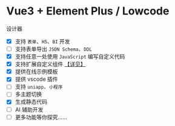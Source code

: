 # Vue3 + Element Plus / Lowcode

<!-- ## [Docs](http://httpsgiteecomepalserver.gitee.io/el-lowcode)

- [x] 表单引擎
- [x] crud引擎 -->

设计器

- [x] 支持 `表单`、`H5`、`BI` 开发
- [ ] 支持表单导出 `JSON Schema`、`DDL`
- [x] 支持任意一处使用 `JavaScript` 编写自定义代码
- [x] 支持扩展自定义组件 [【详见】](http://httpsgiteecomepalserver.gitee.io/el-lowcode/designer/custom-component.html)
- [x] 提供在线示例模板
- [x] 提供 vscode 插件
- [ ] 支持 `uniapp`、`小程序`
- [ ] 多主题切换
- [x] 生成静态代码
- [ ] AI 辅助开发
- [ ] 更多功能等你探究……